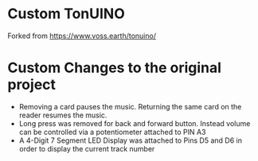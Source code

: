 # Custom TonUINO
Forked from https://www.voss.earth/tonuino/

# Custom Changes to the original project
- Removing a card pauses the music. Returning the same card on the reader resumes the music.
- Long press was removed for back and forward button. Instead volume can be controlled via a potentiometer attached to PIN A3
- A 4-Digit 7 Segment LED Display was attached to Pins D5 and D6 in order to display the current track number

